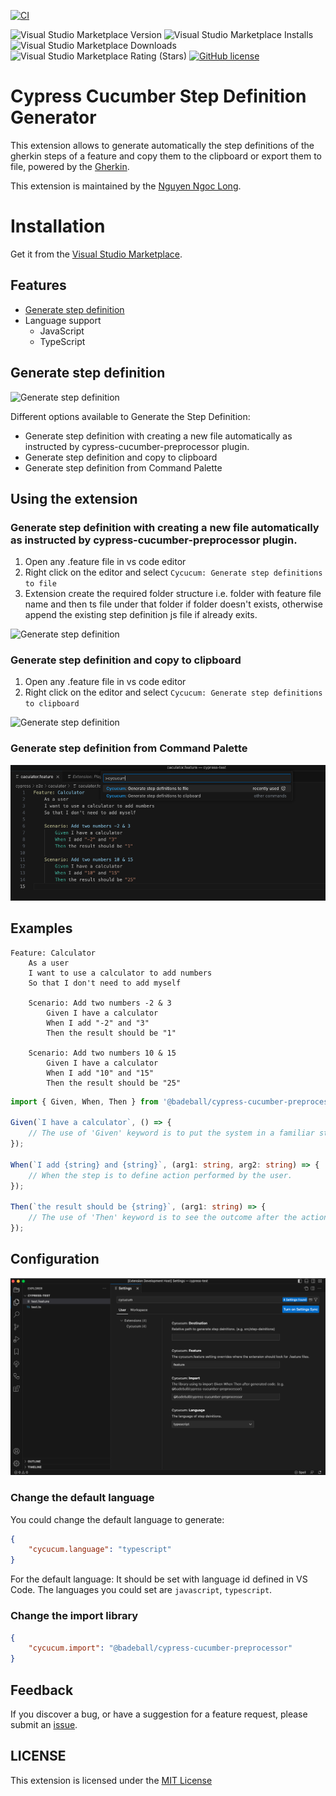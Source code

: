 [![CI](https://github.com/nguyenngoclongdev/cypress-cucumber-step-definition-generator/actions/workflows/pipelines.yml/badge.svg)](https://github.com/nguyenngoclongdev/cypress-cucumber-step-definition-generator/actions/workflows/pipelines.yml)

![Visual Studio Marketplace Version](https://img.shields.io/visual-studio-marketplace/v/nguyenngoclong.cypress-cucumber-step-definition-generator)
![Visual Studio Marketplace Installs](https://img.shields.io/visual-studio-marketplace/i/nguyenngoclong.cypress-cucumber-step-definition-generator)
![Visual Studio Marketplace Downloads](https://img.shields.io/visual-studio-marketplace/d/nguyenngoclong.cypress-cucumber-step-definition-generator)
![Visual Studio Marketplace Rating (Stars)](https://img.shields.io/visual-studio-marketplace/stars/nguyenngoclong.cypress-cucumber-step-definition-generator)
[![GitHub license](https://img.shields.io/badge/license-MIT-blue.svg?style=flat-square)](https://github.com/nguyenngoclongdev/cypress-cucumber-step-definition-generator/)

# Cypress Cucumber Step Definition Generator

This extension allows to generate automatically the step definitions of the gherkin steps of a feature and copy them to the clipboard or export them to file, powered by the [Gherkin](https://github.com/cucumber/gherkin).

This extension is maintained by the [Nguyen Ngoc Long](https://github.com/nguyenngoclongdev/).

# Installation

Get it from the [Visual Studio Marketplace](https://marketplace.visualstudio.com/items?itemName=nguyenngoclong.cypress-cucumber-step-definition-generator).

## Features

-   [Generate step definition](#generate-step-definition)
-   Language support
    -   JavaScript
    -   TypeScript

## Generate step definition

![Generate step definition](images/generate-step-definitions-in-editor.gif)

Different options available to Generate the Step Definition:

-   Generate step definition with creating a new file automatically as instructed by cypress-cucumber-preprocessor plugin.
-   Generate step definition and copy to clipboard
-   Generate step definition from Command Palette

## Using the extension

### Generate step definition with creating a new file automatically as instructed by cypress-cucumber-preprocessor plugin.

1. Open any .feature file in vs code editor
2. Right click on the editor and select `Cycucum: Generate step definitions to file`
3. Extension create the required folder structure i.e. folder with feature file name and then ts file under that folder if folder doesn't exists, otherwise append the existing step definition js file if already exits.

![Generate step definition](images/generate-step-definitions-in-explorer.gif)

### Generate step definition and copy to clipboard

1. Open any .feature file in vs code editor
2. Right click on the editor and select `Cycucum: Generate step definitions to clipboard`

![Generate step definition](images/generate-step-definitions-to-clipboard.gif)

### Generate step definition from Command Palette

![Generate step definition](images/generate-step-definitions-from-cmd.png)

## Examples

```feature
Feature: Calculator
    As a user
    I want to use a calculator to add numbers
    So that I don't need to add myself

    Scenario: Add two numbers -2 & 3
        Given I have a calculator
        When I add "-2" and "3"
        Then the result should be "1"

    Scenario: Add two numbers 10 & 15
        Given I have a calculator
        When I add "10" and "15"
        Then the result should be "25"
```

```typescript
import { Given, When, Then } from '@badeball/cypress-cucumber-preprocessor';

Given(`I have a calculator`, () => {
    // The use of 'Given' keyword is to put the system in a familiar state before the user starts interacting with the system.
});

When(`I add {string} and {string}`, (arg1: string, arg2: string) => {
    // When the step is to define action performed by the user.
});

Then(`the result should be {string}`, (arg1: string) => {
    // The use of 'Then' keyword is to see the outcome after the action in when step.
});
```

## Configuration

![Configuration](images/configuration.png)

### Change the default language

You could change the default language to generate:

```json
{
    "cycucum.language": "typescript"
}
```
For the default language: It should be set with language id defined in VS Code. The languages you could set are `javascript`, `typescript`.

### Change the import library

```json
{
    "cycucum.import": "@badeball/cypress-cucumber-preprocessor"
}
```

## Feedback

If you discover a bug, or have a suggestion for a feature request, please
submit an [issue](https://github.com/nguyenngoclongdev/cypress-cucumber-step-definition-generator/issues).

## LICENSE

This extension is licensed under the [MIT License](LICENSE)
